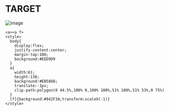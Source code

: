 # TARGET

![image](https://github.com/user-attachments/assets/40dd055b-d032-452b-b87f-ddef8a8f5e4d)

```
<a><a f>
<style>
  body{
    display:flex;
    justify-content:center;
    margin-top:108;
    background:#EED9D9
  }
  a{
    width:61;
    height:138;
    background:#EB5868;
    translate:-1px;
    clip-path:polygon(0 44.5%,100% 0,100% 100%,51% 100%,51% 53%,0 75%)
  }
  [f]{background:#942F3A;transform:scaleX(-1)}
</style>
```
